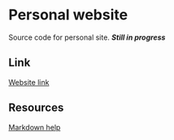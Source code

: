 # Personal website
Source code for personal site. ***Still in progress***

## Link
[Website link](https://thisisthejohn.github.io)

## Resources 
[Markdown help](https://help.github.com/en/github/writing-on-github/basic-writing-and-formatting-syntax)
